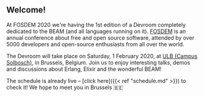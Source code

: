 ## Welcome!

At FOSDEM 2020 we're having the 1st edition of a Devroom completely dedicated to the BEAM (and all languages running on it). [FOSDEM](https://fosdem.org/) is an annual conference about free and open source software, attended by over 5000 developers and open-source enthusiasts from all over the world.

The Devroom will take place on Saturday, 1 February 2020, at [ULB (Campus Solbosch)](https://www.openstreetmap.org/node/1632534522), in Brussels, Belgium. Join us to enjoy interesting talks, demos and discussions about Erlang, Elixir and the wonderful BEAM!

The schedule is already live – [click here]({{< ref "schedule.md" >}}) to check it! We hope to meet you in Brussels 🇧🇪
